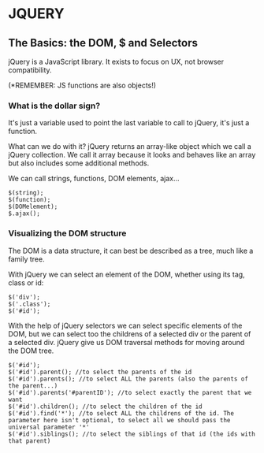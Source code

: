 # JQUERY

## The Basics: the DOM, $ and Selectors

jQuery is a JavaScript library. It exists to focus on UX, not browser compatibility.

(*REMEMBER: JS functions are also objects!)

### What is the dollar sign?
It's just a variable used to point the last variable to call to jQuery, it's just a function.

What can we do with it? jQuery returns an array-like object which we call a jQuery collection. We call it array because it looks and behaves like an array but also includes some additional methods.

We can call strings, functions, DOM elements, ajax...

	$(string);
	$(function);
	$(DOMelement);
	$.ajax();

### Visualizing the DOM structure
The DOM is a data structure, it can best be described as a tree, much like a family tree.

With jQuery we can select an element of the DOM, whether using its tag, class or id:

	$('div');
	$('.class');
	$('#id');

With the help of jQuery selectors we can select specific elements of the DOM, but we can select too the childrens of a selected div or the parent of a selected div. jQuery give us DOM traversal methods for moving around the DOM tree.

	$('#id');
	$('#id').parent(); //to select the parents of the id
	$('#id').parents(); //to select ALL the parents (also the parents of the parent...)
	$('#id').parents('#parentID'); //to select exactly the parent that we want	
	$('#id').children(); //to select the children of the id
	$('#id').find('*'); //to select ALL the childrens of the id. The parameter here isn't optional, to select all we should pass the universal parameter '*'
	$('#id').siblings(); //to select the siblings of that id (the ids with that parent)